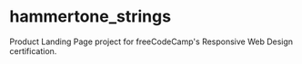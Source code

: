 # hammertone_strings
Product Landing Page project for freeCodeCamp's Responsive Web Design certification.